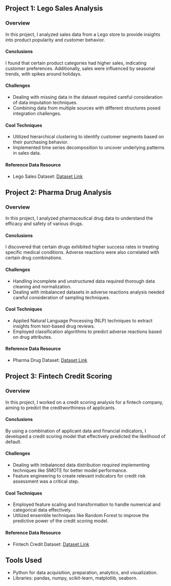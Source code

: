 ## Project 1: Lego Sales Analysis

### Overview
In this project, I analyzed sales data from a Lego store to provide insights into product popularity and customer behavior.

#### Conclusions
I found that certain product categories had higher sales, indicating customer preferences. Additionally, sales were influenced by seasonal trends, with spikes around holidays.

#### Challenges
- Dealing with missing data in the dataset required careful consideration of data imputation techniques.
- Combining data from multiple sources with different structures posed integration challenges.

#### Cool Techniques
- Utilized hierarchical clustering to identify customer segments based on their purchasing behavior.
- Implemented time series decomposition to uncover underlying patterns in sales data.

#### Reference Data Resource
- Lego Sales Dataset: [Dataset Link](link_to_dataset)

## Project 2: Pharma Drug Analysis

### Overview
In this project, I analyzed pharmaceutical drug data to understand the efficacy and safety of various drugs.

#### Conclusions
I discovered that certain drugs exhibited higher success rates in treating specific medical conditions. Adverse reactions were also correlated with certain drug combinations.

#### Challenges
- Handling incomplete and unstructured data required thorough data cleaning and normalization.
- Dealing with imbalanced datasets in adverse reactions analysis needed careful consideration of sampling techniques.

#### Cool Techniques
- Applied Natural Language Processing (NLP) techniques to extract insights from text-based drug reviews.
- Employed classification algorithms to predict adverse reactions based on drug attributes.

#### Reference Data Resource
- Pharma Drug Dataset: [Dataset Link](link_to_dataset)

## Project 3: Fintech Credit Scoring

### Overview
In this project, I worked on a credit scoring analysis for a fintech company, aiming to predict the creditworthiness of applicants.

#### Conclusions
By using a combination of applicant data and financial indicators, I developed a credit scoring model that effectively predicted the likelihood of default.

#### Challenges
- Dealing with imbalanced data distribution required implementing techniques like SMOTE for better model performance.
- Feature engineering to create relevant indicators for credit risk assessment was a critical step.

#### Cool Techniques
- Employed feature scaling and transformation to handle numerical and categorical data effectively.
- Utilized ensemble techniques like Random Forest to improve the predictive power of the credit scoring model.

#### Reference Data Resource
- Fintech Credit Dataset: [Dataset Link](link_to_dataset)

## Tools Used
- Python for data acquisition, preparation, analytics, and visualization.
- Libraries: pandas, numpy, scikit-learn, matplotlib, seaborn.
